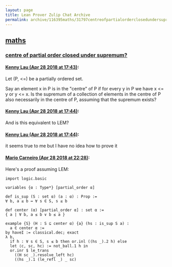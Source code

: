 ```yaml
---
layout: page
title: Lean Prover Zulip Chat Archive 
permalink: archive/116395maths/31797centreofpartialorderclosedundersupremum.html
---
```


## [maths](index.html)
### [centre of partial order closed under supremum?](31797centreofpartialorderclosedundersupremum.html)

#### [Kenny Lau (Apr 28 2018 at 17:43)](https://leanprover.zulipchat.com/#narrow/stream/116395-maths/topic/centre%20of%20partial%20order%20closed%20under%20supremum%3F/near/125823474):
Let (P, <=) be a partially ordered set.

Say an element x in P is in the "centre" of P if for every y in P we have x <= y or y <= x.
Is the supremum of a collection of elements in the centre of P also necessarily in the centre of P, assuming that the supremum exists?

#### [Kenny Lau (Apr 28 2018 at 17:44)](https://leanprover.zulipchat.com/#narrow/stream/116395-maths/topic/centre%20of%20partial%20order%20closed%20under%20supremum%3F/near/125823514):
And is this equivalent to LEM?

#### [Kenny Lau (Apr 28 2018 at 17:44)](https://leanprover.zulipchat.com/#narrow/stream/116395-maths/topic/centre%20of%20partial%20order%20closed%20under%20supremum%3F/near/125823516):
it seems true to me but I have no idea how to prove it

#### [Mario Carneiro (Apr 28 2018 at 22:28)](https://leanprover.zulipchat.com/#narrow/stream/116395-maths/topic/centre%20of%20partial%20order%20closed%20under%20supremum%3F/near/125830606):
Here's a proof assuming LEM:
```
import logic.basic

variables {α : Type*} [partial_order α]

def is_sup (S : set α) (a : α) : Prop :=
∀ b, a ≤ b ↔ ∀ s ∈ S, s ≤ b

def center (α) [partial_order α] : set α :=
{ a | ∀ b, a ≤ b ∨ b ≤ a }

example {S} (H : S ⊆ center α) {a} (hs : is_sup S a) :
  a ∈ center α :=
by haveI := classical.dec; exact
λ b,
  if h : ∀ s ∈ S, s ≤ b then or.inl ((hs _).2 h) else
  let ⟨c, sc, hc⟩ := not_ball.1 h in
  or.inr $ le_trans
    ((H sc _).resolve_left hc)
    ((hs _).1 (le_refl _) _ sc)
```

